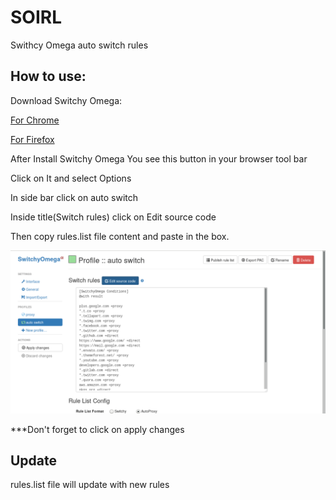 # SOIRL
Swithcy Omega auto switch rules

## How to use:

Download Switchy Omega:


[For Chrome](https://chrome.google.com/webstore/detail/proxy-switchyomega/padekgcemlokbadohgkifijomclgjgif?hl=en)

[For Firefox](https://addons.mozilla.org/en-US/firefox/addon/switchyomega)

After Install Switchy Omega You see this button in your browser tool bar

Click on It and select Options

In side bar click on auto switch

Inside title(Switch rules) click on Edit source code


Then copy rules.list file content and paste in the box.

![Switchy Omega screenshot](https://raw.githubusercontent.com/MParvin/SOIRL/master/Screenshot%20from%202018-06-03%2001-50-44.png)

***Don't forget to click on apply changes


## Update
rules.list file will update with new rules
